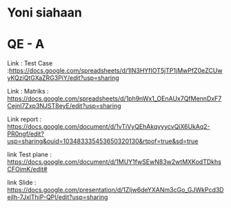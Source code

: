 # Yoni siahaan

# QE - A

Link : Test Case :https://docs.google.com/spreadsheets/d/1lN3HYfIOT5jTP1jMwPfZ0eZCUwyKQziQtGXaZRG3PiY/edit?usp=sharing

Link : Matriks : https://docs.google.com/spreadsheets/d/1ph9nWx1_OEnAUx7QfMennDxF7Cejnl7Zxp3NJST8eyE/edit?usp=sharing

Link report : https://docs.google.com/document/d/1vTiVyQEhAkqyyycvQiX6UkAq2-PR0ngf/edit?usp=sharing&ouid=103483335453650320130&rtpof=true&sd=true

link Test plane : https://docs.google.com/document/d/1MUY1fwSEwN83w2wtMXKodTDkhsCFOimK/edit#

link Slide : https://docs.google.com/presentation/d/1Zljw6deYXANm3cGo_GJWkPcd3Dejlh-7JxlThiP-QPI/edit?usp=sharing
